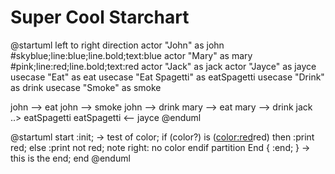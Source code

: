 # Super Cool Starchart

@startuml
left to right direction
actor "John" as john #skyblue;line:blue;line.bold;text:blue
actor "Mary" as mary #pink;line:red;line.bold;text:red
actor "Jack" as jack
actor "Jayce" as jayce
usecase "Eat" as eat
usecase "Eat Spagetti" as eatSpagetti
usecase "Drink" as drink
usecase "Smoke" as smoke

john --> eat
john --> smoke
john --> drink
mary --> eat
mary --> drink
jack ..> eatSpagetti
eatSpagetti <-- jayce
@enduml

@startuml
start
:init;
-> test of color;
if (color?) is (<color:red>red) then
:print red;
else 
:print not red;
note right: no color
endif
partition End {
:end;
}
-> this is the end;
end
@enduml
